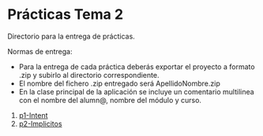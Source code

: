 Prácticas Tema 2
======

Directorio para la entrega de prácticas.

Normas de entrega:
- Para la entrega de cada práctica deberás exportar el proyecto a formato .zip y subirlo al directorio correspondiente.
- El nombre del fichero .zip entregado será ApellidoNombre.zip
- En la clase principal de la aplicación se incluye un comentario multilinea con el nombre del alumn@, nombre del módulo y curso.

1. [p1-Intent](p1-Intent)
2. [p2-Implicitos](p2-Implicitos)
